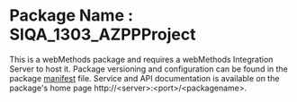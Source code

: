 # Package Name : SIQA_1303_AZPPProject
This is a webMethods package and requires a webMethods Integration Server to host it. Package versioning and configuration can be found in the package [manifest](./SIQA_1303_AZPPProject/manifest.v3) file. Service and API documentation is available on the package's home page http://&lt;server&gt;:&lt;port&gt;/&lt;packagename>.